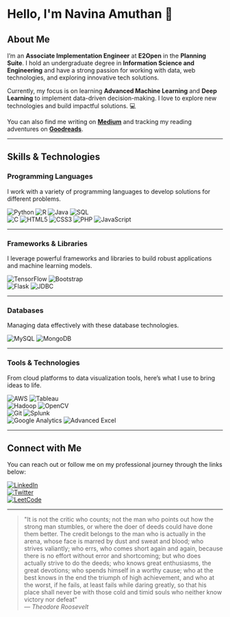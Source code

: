 # Hello, I'm Navina Amuthan 👋

## About Me

I’m an **Associate Implementation Engineer** at **E2Open** in the **Planning Suite**. I hold an undergraduate degree in **Information Science and Engineering** and have a strong passion for working with data, web technologies, and exploring innovative tech solutions. 

Currently, my focus is on learning **Advanced Machine Learning** and **Deep Learning** to implement data-driven decision-making. I love to explore new technologies and build impactful solutions. 💻

You can also find me writing on **[Medium](https://medium.com)** and tracking my reading adventures on **[Goodreads](https://goodreads.com)**.

---

## Skills & Technologies

### **Programming Languages**  
I work with a variety of programming languages to develop solutions for different problems.

![Python](https://img.shields.io/badge/Python-3776AB?style=flat&logo=python&logoColor=white) ![R](https://img.shields.io/badge/R-276DC3?style=flat&logo=r&logoColor=white) ![Java](https://img.shields.io/badge/Java-007396?style=flat&logo=java&logoColor=white) ![SQL](https://img.shields.io/badge/SQL-4479A1?style=flat&logo=mysql&logoColor=white)  
![C](https://img.shields.io/badge/C-A8B9CC?style=flat&logo=c&logoColor=white) ![HTML5](https://img.shields.io/badge/HTML5-E34F26?style=flat&logo=html5&logoColor=white) ![CSS3](https://img.shields.io/badge/CSS3-1572B6?style=flat&logo=css3&logoColor=white) ![PHP](https://img.shields.io/badge/PHP-777BB4?style=flat&logo=php&logoColor=white) ![JavaScript](https://img.shields.io/badge/JavaScript-F7DF1E?style=flat&logo=javascript&logoColor=black)

---

### **Frameworks & Libraries**  
I leverage powerful frameworks and libraries to build robust applications and machine learning models.

![TensorFlow](https://img.shields.io/badge/TensorFlow-FF6F00?style=flat&logo=tensorflow&logoColor=white) ![Bootstrap](https://img.shields.io/badge/Bootstrap-563D7C?style=flat&logo=bootstrap&logoColor=white)  
![Flask](https://img.shields.io/badge/Flask-000000?style=flat&logo=flask&logoColor=white) ![JDBC](https://img.shields.io/badge/JDBC-000000?style=flat&logo=java&logoColor=white)

---

### **Databases**  
Managing data effectively with these database technologies.

![MySQL](https://img.shields.io/badge/MySQL-4479A1?style=flat&logo=mysql&logoColor=white) ![MongoDB](https://img.shields.io/badge/MongoDB-47A248?style=flat&logo=mongodb&logoColor=white)

---

### **Tools & Technologies**  
From cloud platforms to data visualization tools, here’s what I use to bring ideas to life.

![AWS](https://img.shields.io/badge/AWS-232F3E?style=flat&logo=amazonaws&logoColor=white) ![Tableau](https://img.shields.io/badge/Tableau-E97627?style=flat&logo=tableau&logoColor=white)  
![Hadoop](https://img.shields.io/badge/Hadoop-66CCFF?style=flat&logo=hadoop&logoColor=white) ![OpenCV](https://img.shields.io/badge/OpenCV-5C3D6E?style=flat&logo=opencv&logoColor=white)  
![Git](https://img.shields.io/badge/Git-F05032?style=flat&logo=git&logoColor=white) ![Splunk](https://img.shields.io/badge/Splunk-00A3E0?style=flat&logo=splunk&logoColor=white)  
![Google Analytics](https://img.shields.io/badge/Google_Analytics-F0F0F0?style=flat&logo=googleanalytics&logoColor=black) ![Advanced Excel](https://img.shields.io/badge/Advanced_Excel-217346?style=flat&logo=microsoft-excel&logoColor=white)

---

## Connect with Me

You can reach out or follow me on my professional journey through the links below:

[![LinkedIn](https://img.shields.io/badge/LinkedIn-0077B5?style=flat&logo=linkedin&logoColor=white)](https://www.linkedin.com/in/navina-amuthan/)  
[![Twitter](https://img.shields.io/badge/Twitter-1DA1F2?style=flat&logo=twitter&logoColor=white)](https://twitter.com/NavinaAmuthan)  
[![LeetCode](https://img.shields.io/badge/LeetCode-FFA116?style=flat&logo=leet-code&logoColor=black)](https://leetcode.com/NavinaAmuthan)

---

> "It is not the critic who counts; not the man who points out how the strong man stumbles, or where the doer of deeds could have done them better. The credit belongs to the man who is actually in the arena, whose face is marred by dust and sweat and blood; who strives valiantly; who errs, who comes short again and again, because there is no effort without error and shortcoming; but who does actually strive to do the deeds; who knows great enthusiasms, the great devotions; who spends himself in a worthy cause; who at the best knows in the end the triumph of high achievement, and who at the worst, if he fails, at least fails while daring greatly, so that his place shall never be with those cold and timid souls who neither know victory nor defeat"  
*— Theodore Roosevelt*
